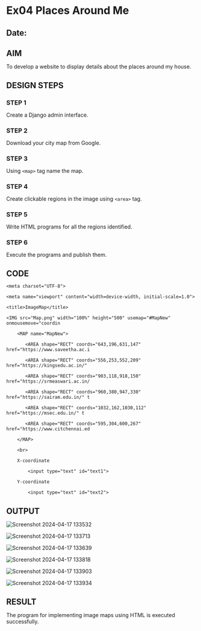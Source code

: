 # Ex04 Places Around Me
## Date: 

## AIM
To develop a website to display details about the places around my house.

## DESIGN STEPS

### STEP 1
Create a Django admin interface.

### STEP 2
Download your city map from Google.

### STEP 3
Using ```<map>``` tag name the map.

### STEP 4
Create clickable regions in the image using ```<area>``` tag.

### STEP 5
Write HTML programs for all the regions identified.

### STEP 6
Execute the programs and publish them.

## CODE

 <!DOCTYPE html>
 
 <html lang="en">
  
 <head>
  
    <meta charset="UTF-8">
    
    <meta name="viewport" content="width=device-width, initial-scale=1.0">
    
    <title>ImageMap</title>
    
 </head>
 
 <style>
  
    *{margin: 0;}
  
 </style>
 
 <script>
  
    function coordinate(event)
     
    {
     
        let x = event.clientX;
     
        let y = event.clientY;
     
        document.getElementById("text1").value=x;
     
        document.getElementById("text2").value=y;
     
    }
  
 </script>
 
 <body>
  
    <IMG src="Map.png" width="100%" height="500" usemap="#MapNew" onmousemove="coordin
    
        <MAP name="MapNew">
        
           <AREA shape="RECT" coords="643,196,631,147" href="https://www.saveetha.ac.i
           
           <AREA shape="RECT" coords="556,253,552,209" href="https://kingsedu.ac.in/" 
           
           <AREA shape="RECT" coords="903,118,918,150" href="https://srmeaswari.ac.in/
           
           <AREA shape="RECT" coords="960,380,947,330" href="https://sairam.edu.in/" t
           
           <AREA shape="RECT" coords="1032,162,1030,112" href="https://msec.edu.in/" t
           
           <AREA shape="RECT" coords="595,304,600,267" href="https://www.citchennai.ed
           
        </MAP>
        
        <br>
        
        X-coordinate
        
            <input type="text" id="text1">
            
        Y-coordinate 
        
            <input type="text" id="text2">
            
 </body>
 
 </html>

## OUTPUT

 ![Screenshot 2024-04-17 133532](https://github.com/thirisha-0610/NearMe/assets/149347494/5d2007cf-3ed6-4511-b272-f6bf27e4db23)

![Screenshot 2024-04-17 133713](https://github.com/thirisha-0610/NearMe/assets/149347494/45a6b370-6648-46a5-ab05-11e7ffe39296)

![Screenshot 2024-04-17 133639](https://github.com/thirisha-0610/NearMe/assets/149347494/36b2278c-8768-4550-b670-2ed8c79e8fda)

![Screenshot 2024-04-17 133818](https://github.com/thirisha-0610/NearMe/assets/149347494/29de290b-a2a2-41f5-8713-57d47c2dba9f)

![Screenshot 2024-04-17 133903](https://github.com/thirisha-0610/NearMe/assets/149347494/23869094-d1e1-4c2f-bfe3-ae008e68c01b)

![Screenshot 2024-04-17 133934](https://github.com/thirisha-0610/NearMe/assets/149347494/664d8529-af35-4e35-8236-80084227895d)


## RESULT
The program for implementing image maps using HTML is executed successfully.

